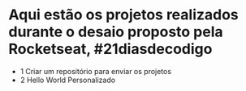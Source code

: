 # Aqui estão os projetos realizados durante o desaio proposto pela Rocketseat, #21diasdecodigo 

- 1 Criar um repositório para enviar os projetos
- 2 Hello World Personalizado
